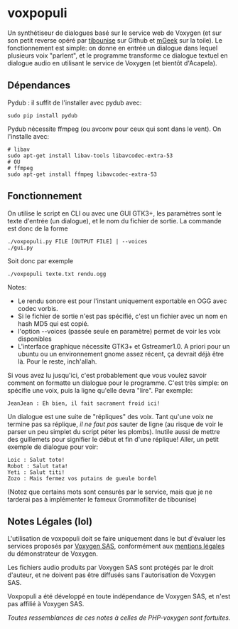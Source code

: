 voxpopuli
=========

Un synthétiseur de dialogues basé sur le service web de Voxygen (et sur son petit reverse opéré par [tibounise](https://github.com/tibounise/PHP-Voxygen) sur Github et [mGeek](http://mgeek.fr/) sur la toile). Le fonctionnement est simple: on donne en entrée un dialogue dans lequel plusieurs voix "parlent", et le programme transforme ce dialogue textuel en dialogue audio en utilisant le service de Voxygen (et bientôt d'Acapela).

## Dépendances

Pydub : il suffit de l'installer avec pydub avec:

    sudo pip install pydub

Pydub nécessite ffmpeg (ou avconv pour ceux qui sont dans le vent). On l'installe avec:

    # libav
    sudo apt-get install libav-tools libavcodec-extra-53
    # OU
    # ffmpeg
    sudo apt-get install ffmpeg libavcodec-extra-53

## Fonctionnement

On utilise le script en CLI ou avec une GUI GTK3+, les paramètres sont le texte d'entrée (un dialogue), et le nom du fichier de sortie.
La commande est donc de la forme

    ./voxpopuli.py FILE [OUTPUT FILE] | --voices
    ./gui.py

Soit donc par exemple

    ./voxpopuli texte.txt rendu.ogg

Notes:
 * Le rendu sonore est pour l'instant uniquement exportable en OGG avec codec vorbis.
 * Si le fichier de sortie n'est pas spécifié, c'est un fichier avec un nom en hash MD5 qui est copié.
 * l'option --voices (passée seule en paramètre) permet de voir les voix disponibles
 * L'interface graphique nécessite GTK3+ et Gstreamer1.0. A priori pour un ubuntu ou un environnement gnome assez récent, ça devrait déjà être là. Pour le reste, inch'allah.

Si vous avez lu jusqu'ici, c'est probablement que vous voulez savoir comment on formatte un dialogue pour le programme. C'est très simple: on spécifie une voix, puis la ligne qu'elle devra "lire". Par exemple:

    JeanJean : Eh bien, il fait sacrament froid ici!

Un dialogue est une suite de "répliques" des voix. Tant qu'une voix ne termine pas sa réplique, *il ne faut pas* sauter de ligne (au risque de voir le parser un peu simplet du script péter les plombs). Inutile aussi de mettre des guillemets pour signifier le début et fin d'une réplique!
Aller, un petit exemple de dialogue pour voir:

    Loic : Salut toto!
    Robot : Salut tata!
    Yeti : Salut titi!
    Zozo : Mais fermez vos putains de gueule bordel

(Notez que certains mots sont censurés par le service, mais que je ne tarderai pas à implémenter le fameux Grommofilter de tibounise)

## Notes Légales (lol)
L'utilisation de voxpopuli doit se faire uniquement dans le but d'évaluer les services proposés par [Voxygen SAS](http://voxygen.fr), conformément aux [mentions légales](http://voxygen.fr/fr/content/mentions-legales) du démonstrateur de Voxygen.

Les fichiers audio produits par Voxygen SAS sont protégés par le droit d'auteur, et ne doivent pas être diffusés sans l'autorisation de Voxygen SAS.

Voxpopuli a été développé en toute indépendance de Voxygen SAS, et n'est pas affilié à Voxygen SAS.

*Toutes ressemblances de ces notes à celles de PHP-voxygen sont fortuites.*

